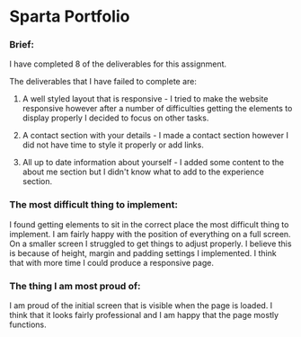 # Sparta Portfolio

### Brief:

I have completed 8 of the deliverables for this assignment.

The deliverables that I have failed to complete are:
1. A well styled layout that is responsive - I tried to make the website responsive however after a number of difficulties getting the elements to display properly I decided to focus on other tasks.

2. A contact section with your details - I made a contact section however I did not have time to style it properly or add links.

3. All up to date information about yourself - I added some content to the about me section but I didn't know what to add to the experience section.



### The most difficult thing to implement:

I found getting elements to sit in the correct place the most difficult thing to implement. I am fairly happy with the position of everything on a full screen. On a smaller screen I struggled to get things to adjust properly. I believe this is because of height, margin and padding settings I implemented. I think that with more time I could produce a responsive page.

### The thing I am most proud of:

I am proud of the initial screen that is visible when the page is loaded. I think that it looks fairly professional and I am happy that the page mostly functions.
